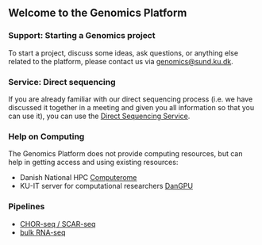## Welcome to the Genomics Platform


### Support: Starting a Genomics project

To start a project, discuss some ideas, ask questions, or anything else related to the platform, please contact us via genomics@sund.ku.dk.

### Service: Direct sequencing

If you are already familiar with our direct sequencing process (i.e. we have discussed it together in a meeting and given you all information so that you can use it), you can use the [Direct Sequencing Service](/directsequencing/).

### Help on Computing

The Genomics Platform does not provide computing resources, but can help in getting access and using existing resources:
- Danish National HPC [Computerome](/computerome/)
- KU-IT server for computational researchers [DanGPU](/dangpu/)

### Pipelines

- [CHOR-seq / SCAR-seq](/pipeline_CHOR/)
- [bulk RNA-seq](/pipeline_RNA/)
